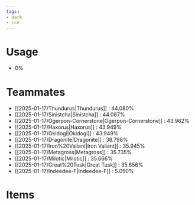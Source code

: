 ```yaml
---
tags:
- dark
- ice
---
```

# Usage
- 0%
# Teammates
- [[2025-01-17/Thundurus|Thundurus]] : 44.080%
- [[2025-01-17/Sinistcha|Sinistcha]] : 44.067%
- [[2025-01-17/Ogerpon-Cornerstone|Ogerpon-Cornerstone]] : 43.962%
- [[2025-01-17/Haxorus|Haxorus]] : 43.949%
- [[2025-01-17/Okidogi|Okidogi]] : 43.949%
- [[2025-01-17/Dragonite|Dragonite]] : 38.798%
- [[2025-01-17/Iron%20Valiant|Iron Valiant]] : 35.945%
- [[2025-01-17/Metagross|Metagross]] : 35.735%
- [[2025-01-17/Milotic|Milotic]] : 35.666%
- [[2025-01-17/Great%20Tusk|Great Tusk]] : 35.656%
- [[2025-01-17/Indeedee-F|Indeedee-F]] : 5.050%
# Items